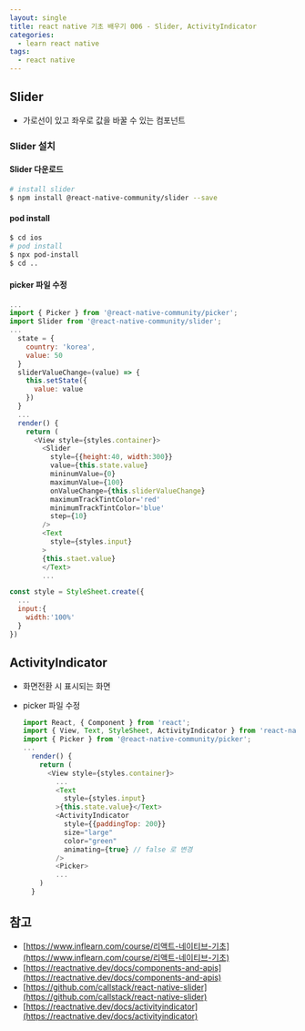 ```yaml
---
layout: single
title: react native 기초 배우기 006 - Slider, ActivityIndicator
categories: 
  - learn react native
tags:
  - react native
---
```


## Slider

- 가로선이 있고 좌우로 값을 바꿀 수 있는 컴포넌트

### Slider 설치

#### Slider 다운로드

~~~bash
# install slider
$ npm install @react-native-community/slider --save  
~~~

#### pod install

~~~bash
$ cd ios
# pod install
$ npx pod-install
$ cd ..
~~~

#### picker 파일 수정

~~~javascript
...
import { Picker } from '@react-native-community/picker';
import Slider from '@react-native-community/slider';
...
  state = {
    country: 'korea',
    value: 50
  }
  sliderValueChange=(value) => {
    this.setState({
      value: value
    })
  }
  ...
  render() {
    return (
      <View style={styles.container}>
        <Slider
          style={{height:40, width:300}}
          value={this.state.value}
          mininumValue={0}
          maximunValue={100}
          onValueChange={this.sliderValueChange}
          maximumTrackTintColor='red'
          minimumTrackTintColor='blue'
          step={10}
        />
        <Text
          style={styles.input}
        >
        {this.staet.value}
        </Text>
        ...

const style = StyleSheet.create({
  ...
  input:{
    width:'100%'
  }
})
~~~

## ActivityIndicator

- 화면전환 시 표시되는 화면

- picker 파일 수정

  ~~~javascript
  import React, { Component } from 'react';
  import { View, Text, StyleSheet, ActivityIndicator } from 'react-native';
  import { Picker } from '@react-native-community/picker';
  ...
    render() {
      return (
        <View style={styles.container}>
          ...
          <Text
            style={styles.input}
          >{this.state.value}</Text>
          <ActivityIndicator
            style={{paddingTop: 200}}
            size="large"
            color="green"
            animating={true} // false 로 변경
          />
          <Picker>
          ...
      )
    }
  ~~~

## 참고
- [https://www.inflearn.com/course/리액트-네이티브-기초](https://www.inflearn.com/course/리액트-네이티브-기초)
- [https://reactnative.dev/docs/components-and-apis](https://reactnative.dev/docs/components-and-apis)
- [https://github.com/callstack/react-native-slider](https://github.com/callstack/react-native-slider)
- [https://reactnative.dev/docs/activityindicator](https://reactnative.dev/docs/activityindicator)